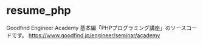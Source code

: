 resume_php
==========

Goodfind Engineer Academy 基本編「PHPプログラミング講座」のソースコードです。
https://www.goodfind.jp/engineer/seminar/academy


